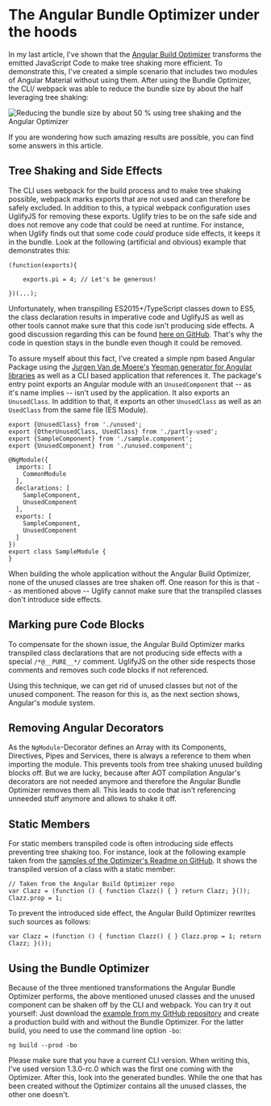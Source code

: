 # The Angular Bundle Optimizer under the hoods

In my last article, I've shown that the [Angular Build Optimizer](https://github.com/angular/devkit/tree/master/packages/angular_devkit/build_optimizer) transforms the emitted JavaScript Code to make tree shaking more efficient. To demonstrate this, I've created a simple scenario that includes two modules of Angular Material without using them. After using the Bundle Optimizer, the CLI/ webpack was able to reduce the bundle size by about the half leveraging tree shaking:

![Reducing the bundle size by about 50 % using tree shaking and the Angular Optimizer](http://i.imgur.com/TyY5HpZ.png) 

If you are wondering how such amazing results are possible, you can find some answers in this article. 

## Tree Shaking and Side Effects

The CLI uses webpack for the build process and to make tree shaking possible, webpack marks exports that are not used and can therefore be safely excluded. In addition to this, a typical webpack configuration uses UglifyJS for removing these exports. Uglify tries to be on the safe side and does not remove any code that could be need at runtime. For instance, when Uglify finds out that some code *could* produce side effects, it keeps it in the bundle. Look at the following (artificial and obvious) example that demonstrates this:

```
(function(exports){ 

	exports.pi = 4; // Let's be generous!

})(...);
```

Unfortunately, when transpiling ES2015+/TypeScript classes down to ES5, the class declaration results in imperative code and UglifyJS as well as other tools cannot make sure that this code isn't producing side effects. A good discussion regarding this can be found [here on GitHub](https://github.com/mishoo/UglifyJS2/issues/1261). That's why the code in question stays in the bundle even though it could be removed.

To assure myself about this fact, I've created a simple npm based Angular Package using the [Jurgen Van de Moere's](https://www.jvandemo.com/) [Yeoman generator for Angular libraries](https://www.npmjs.com/package/generator-angular2-library) as well as a CLI based application that references it. The package's entry point exports an Angular module with an ``UnusedComponent`` that -- as it's name implies -- isn't used by the application. It also exports an ``UnusedClass``. In addition to that, it exports an other ``UnusedClass`` as well as an ``UsedClass`` from the same file (ES Module).  

```
export {UnusedClass} from './unused';
export {OtherUnusedClass, UsedClass} from './partly-used';
export {SampleComponent} from './sample.component';
export {UnusedComponent} from './unused.component';

@NgModule({
  imports: [
    CommonModule
  ],
  declarations: [
    SampleComponent,
    UnusedComponent
  ],
  exports: [
    SampleComponent,
    UnusedComponent
  ]
})
export class SampleModule {
}
```

When building the whole application without the Angular Build Optimizer, none of the unused classes are tree shaken off. One reason for this is that -- as mentioned above -- Uglify cannot make sure that the transpiled classes don't introduce side effects. 

## Marking pure Code Blocks

To compensate for the shown issue, the Angular Build Optimizer marks transpiled class declarations that are not producing side effects with a special ``/*@__PURE__*/`` comment. UglifyJS on the other side respects those comments and removes such code blocks if not referenced. 

Using this technique, we can get rid of unused classes but not of the unused component. The reason for this is, as the next section shows, Angular's module system.

## Removing Angular Decorators

As the ``NgModule``-Decorator defines an Array with its Components, Directives, Pipes and Services, there is always a reference to them when importing the module. This prevents tools from tree shaking unused building blocks off. But we are lucky, because after AOT compilation Angular's decorators are not needed anymore and therefore the Angular Bundle Optimizer removes them all. This leads to code that isn't referencing unneeded stuff anymore and allows to shake it off.

## Static Members

For static members transpiled code is often introducing side effects preventing tree shaking too. For instance, look at the following example taken from the [samples of the Optimizer's Readme on GitHub](https://github.com/angular/devkit/tree/master/packages/angular_devkit/build_optimizer). It shows the transpiled version of a class with a static member:

```
// Taken from the Angular Build Optimizer repo
var Clazz = (function () { function Clazz() { } return Clazz; }());
Clazz.prop = 1;
```

To prevent the introduced side effect, the Angular Build Optimizer rewrites such sources as follows:

```
var Clazz = (function () { function Clazz() { } Clazz.prop = 1; return Clazz; }());
```

## Using the Bundle Optimizer

Because of the three mentioned transformations the Angular Bundle Optimizer performs, the above mentioned unused classes and the unused component can be shaken off by the CLI and webpack. You can try it out yourself: Just download the [example from my GitHub repository](https://github.com/manfredsteyer/angular-build-optimizer-experiment-02) and create a production build with and without the Bundle Optimizer. For the latter build, you need to use the command line option ``-bo``:

```
ng build --prod -bo
```

Please make sure that you have a current CLI version. When writing this, I've used version 1.3.0-rc.0 which was the first one coming with the Optimizer. After this, look into the generated bundles. While the one that has been created without the Optimizer contains all the unused classes, the other one doesn't.
 